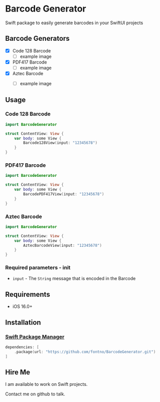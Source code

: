 # Barcode Generator

Swift package to easily generate barcodes in your SwiftUI projects

## Barcode Generators
- [x] Code 128 Barcode   
  - [ ] example image
- [x] PDF417 Barcode 
  - [ ] example image
- [x] Aztec Barcode 
  - [ ] example image
  

## Usage

### Code 128 Barcode

```swift
import BarcodeGenerator

struct ContentView: View {
    var body: some View {
        Barcode128View(input: "12345678")
    }
}
```

### PDF417 Barcode

```swift
import BarcodeGenerator

struct ContentView: View {
    var body: some View {
        BarcodePDF417View(input: "12345678")
    }
}
```

### Aztec Barcode

```swift
import BarcodeGenerator

struct ContentView: View {
    var body: some View {
        AztecBarcodeView(input: "12345678")
    }
}
```

### Required parameters - init 
- `input` - The `String` message that is encoded in the Barcode


## Requirements

* iOS 16.0+ 

## Installation 

### [Swift Package Manager](https://swift.org/package-manager/)

```swift
dependencies: [
    .package(url: "https://github.com/fontno/BarcodeGenerator.git")
]
```

## Hire Me

I am available to work on Swift projects. 

Contact me on github to talk.
